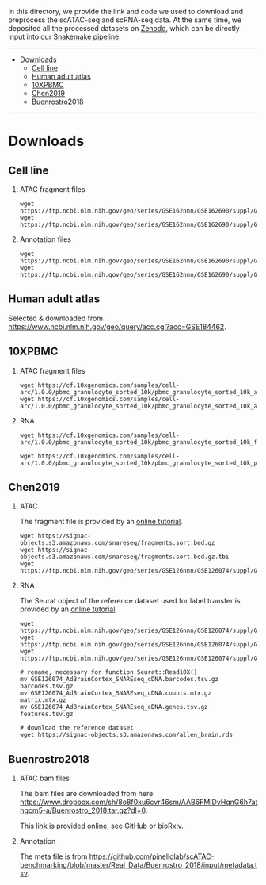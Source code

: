 In this directory, we provide the link and code we used to download and preprocess the scATAC-seq and scRNA-seq data. At the same time, we deposited all the processed datasets on [Zenodo](https://zenodo.org/record/8212920), which can be directly input into our [Snakemake pipeline](https://github.com/RoseYuan/sc_chromatin_benchmark).

*** 
- [Downloads](#downloads)
  - [Cell line](#cell-line)
  - [Human adult atlas](#human-adult-atlas)
  - [10XPBMC](#10xpbmc)
  - [Chen2019](#chen2019)
  - [Buenrostro2018](#buenrostro2018)

*** 

# Downloads<a name="Downloads"></a>
## Cell line<a name="cellline"></a>
1. ATAC fragment files
    ```commandline
    wget https://ftp.ncbi.nlm.nih.gov/geo/series/GSE162nnn/GSE162690/suppl/GSE162690_CellLine_HighLoading.fragments.tsv.gz
    wget https://ftp.ncbi.nlm.nih.gov/geo/series/GSE162nnn/GSE162690/suppl/GSE162690_CellLine_LowLoading.fragments.tsv.gz
    ```
2.  Annotation files
    ```commandline
    wget https://ftp.ncbi.nlm.nih.gov/geo/series/GSE162nnn/GSE162690/suppl/GSE162690_demuxlet_CellLineHigh_mergedBAMs.best.txt.gz
    wget https://ftp.ncbi.nlm.nih.gov/geo/series/GSE162nnn/GSE162690/suppl/GSE162690_demuxlet_CellLineLow_mergedBAMs.best.txt.gz
    ```


## Human adult atlas<a name="atlas"></a>
Selected & downloaded from https://www.ncbi.nlm.nih.gov/geo/query/acc.cgi?acc=GSE184462.


## 10XPBMC<a name="pbmc"></a>
1. ATAC fragment files
    ```commandline
    wget https://cf.10xgenomics.com/samples/cell-arc/1.0.0/pbmc_granulocyte_sorted_10k/pbmc_granulocyte_sorted_10k_atac_fragments.tsv.gz
    wget https://cf.10xgenomics.com/samples/cell-arc/1.0.0/pbmc_granulocyte_sorted_10k/pbmc_granulocyte_sorted_10k_atac_fragments.tsv.gz.tbi
    ```
2. RNA
    ```commandline
    wget https://cf.10xgenomics.com/samples/cell-arc/1.0.0/pbmc_granulocyte_sorted_10k/pbmc_granulocyte_sorted_10k_filtered_feature_bc_matrix.h5

    wget https://cf.10xgenomics.com/samples/cell-arc/1.0.0/pbmc_granulocyte_sorted_10k/pbmc_granulocyte_sorted_10k_per_barcode_metrics.csv
    ```

## Chen2019<a name="chen2019"></a>
1. ATAC 
   
   The fragment file is provided by an [online tutorial](https://stuartlab.org/signac/articles/snareseq.html).
    ```commandline
    wget https://signac-objects.s3.amazonaws.com/snareseq/fragments.sort.bed.gz
    wget https://signac-objects.s3.amazonaws.com/snareseq/fragments.sort.bed.gz.tbi
    wget https://ftp.ncbi.nlm.nih.gov/geo/series/GSE126nnn/GSE126074/suppl/GSE126074_AdBrainCortex_SNAREseq_chromatin.barcodes.tsv.gz
    ```
2. RNA
   
   The Seurat object of the reference dataset used for label transfer is provided by an [online tutorial](https://stuartlab.org/signac/articles/snareseq).
    ```commandline
    wget https://ftp.ncbi.nlm.nih.gov/geo/series/GSE126nnn/GSE126074/suppl/GSE126074_AdBrainCortex_SNAREseq_cDNA.barcodes.tsv.gz
    wget https://ftp.ncbi.nlm.nih.gov/geo/series/GSE126nnn/GSE126074/suppl/GSE126074_AdBrainCortex_SNAREseq_cDNA.counts.mtx.gz
    wget https://ftp.ncbi.nlm.nih.gov/geo/series/GSE126nnn/GSE126074/suppl/GSE126074_AdBrainCortex_SNAREseq_cDNA.genes.tsv.gz

    # rename, necessary for function Seurat::Read10X()
    mv GSE126074_AdBrainCortex_SNAREseq_cDNA.barcodes.tsv.gz barcodes.tsv.gz
    mv GSE126074_AdBrainCortex_SNAREseq_cDNA.counts.mtx.gz matrix.mtx.gz
    mv GSE126074_AdBrainCortex_SNAREseq_cDNA.genes.tsv.gz features.tsv.gz

    # download the reference dataset
    wget https://signac-objects.s3.amazonaws.com/allen_brain.rds
    ```

## Buenrostro2018<a name="Buenrostro2018"></a>
1. ATAC bam files

    The bam files are downloaded from here: https://www.dropbox.com/sh/8o8f0xu6cvr46sm/AAB6FMIDvHqnG6h7athgcm5-a/Buenrostro_2018.tar.gz?dl=0.

    This link is provided online, see [GitHub](https://github.com/pinellolab/scATAC-benchmarking/tree/master/Real_Data/Buenrostro_2018/input/sc-bams_nodup) or [bioRxiv](https://www.biorxiv.org/content/10.1101/739011v1.full).

2. Annotation
   
    The meta file is from https://github.com/pinellolab/scATAC-benchmarking/blob/master/Real_Data/Buenrostro_2018/input/metadata.tsv.
